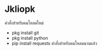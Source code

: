 # Jkliopk
คำสั่งสำหรับคนโหลดใหม่  
- pkg install git
- pkg install python
- pip install requests
คำสั่งสำหรับคนโหลดนานแล้ว
